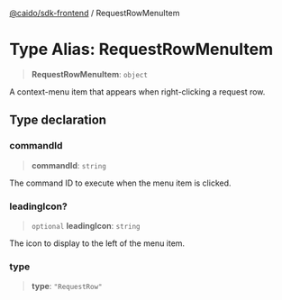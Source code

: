 [@caido/sdk-frontend](../index.md) / RequestRowMenuItem

# Type Alias: RequestRowMenuItem

> **RequestRowMenuItem**: `object`

A context-menu item that appears when right-clicking a request row.

## Type declaration

### commandId

> **commandId**: `string`

The command ID to execute when the menu item is clicked.

### leadingIcon?

> `optional` **leadingIcon**: `string`

The icon to display to the left of the menu item.

### type

> **type**: `"RequestRow"`

